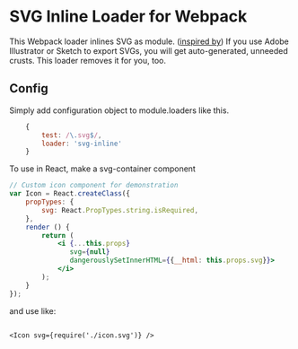 # SVG Inline Loader for Webpack

This Webpack loader inlines SVG as module. ([inspired by](https://gist.github.com/MoOx/1eb30eac43b2114de73a)) If you use Adobe Illustrator or Sketch to export SVGs, you will get auto-generated, unneeded crusts. This loader removes it for you, too.

## Config

Simply add configuration object to module.loaders like this.

```javascript
    {
        test: /\.svg$/,
        loader: 'svg-inline'
    }
```

To use in React, make a svg-container component

```jsx
// Custom icon component for demonstration
var Icon = React.createClass({
    propTypes: {
        svg: React.PropTypes.string.isRequired,
    },
    render () {
        return (
            <i {...this.props}
               svg={null}
               dangerouslySetInnerHTML={{__html: this.props.svg}}>
            </i>
        );
    }
});

```

and use like:

```

<Icon svg={require('./icon.svg')} />

```
